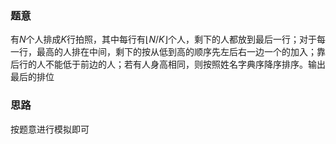 ### 题意
有$N$个人排成$K$行拍照，其中每行有$\lfloor N / K \rfloor$个人，剩下的人都放到最后一行；对于每一行，最高的人排在中间，剩下的按从低到高的顺序先左后右一边一个的加入；靠后行的人不能低于前边的人；若有人身高相同，则按照姓名字典序降序排序。输出最后的排位

### 思路
按题意进行模拟即可